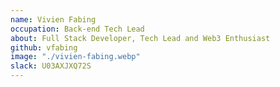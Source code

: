 ```yaml
---
name: Vivien Fabing
occupation: Back-end Tech Lead
about: Full Stack Developer, Tech Lead and Web3 Enthusiast
github: vfabing
image: "./vivien-fabing.webp"
slack: U03AXJXQ72S
---
```

